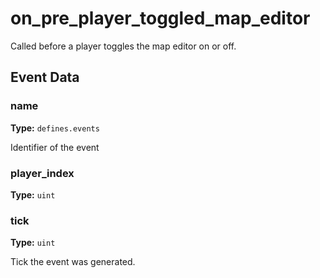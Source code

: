 # on_pre_player_toggled_map_editor

Called before a player toggles the map editor on or off.

## Event Data

### name

**Type:** `defines.events`

Identifier of the event

### player_index

**Type:** `uint`

### tick

**Type:** `uint`

Tick the event was generated.

